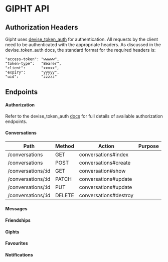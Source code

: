 GIPHT API
=========

Authorization Headers
---------------------
Gipht uses [devise_token_auth](https://github.com/lynndylanhurley/devise_token_auth) for authentication.
All requests by the client need to be authenticated with the appropriate headers. As discussed in the devise_token_auth docs, the standard format for the required headers is:


    "access-token": "wwwww",
    "token-type":   "Bearer",
    "client":       "xxxxx",
    "expiry":       "yyyyy",
    "uid":          "zzzzz"



Endpoints
---------

#### Authorization

Refer to the devise_token_auth [docs](https://github.com/lynndylanhurley/devise_token_auth#usage-tldr) for full details of available authorization endpoints.

#### Conversations


| Path               | Method     | Action                | Purpose    |
|--------------------|------------|-----------------------|------------|
| /conversations     | GET        | conversations#index   |            |
| /conversations     | POST       | conversations#create  |            |
| /conversations/:id | GET        | conversation#show     |            |
| /conversations/:id | PATCH      | conversations#update  |            |
| /conversations/:id | PUT        | conversations#update  |            |
| /conversations/:id | DELETE     | conversations#destroy |            |



#### Messages

#### Friendships

#### Giphts

#### Favourites

#### Notifications

